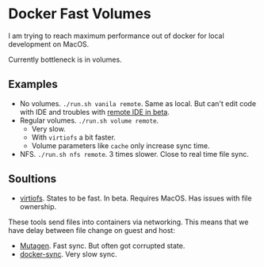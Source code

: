 # Docker Fast Volumes
I am trying to reach maximum performance out of docker for local development on MacOS.

Currently bottleneck is in volumes.

## Examples
- No volumes. `./run.sh vanila remote`. Same as local. But can't edit code with IDE and troubles with [remote IDE in beta](https://www.jetbrains.com/help/go/remote-development-starting-page.html).
- Regular volumes. `./run.sh volume remote`.
  - Very slow.
  - With `virtiofs` a bit faster.
  - Volume parameters like `cache` only increase sync time.
- NFS. `./run.sh nfs remote`. 3 times slower. Close to real time file sync.

## Soultions
- [virtiofs](https://www.docker.com/blog/speed-boost-achievement-unlocked-on-docker-desktop-4-6-for-mac/). States to be fast. In beta. Requires MacOS. Has issues with file ownership.

These tools send files into containers via networking. This means that we have delay between file change on guest and host:
- [Mutagen](https://mutagen.io/). Fast sync. But often got corrupted state.
- [docker-sync](http://docker-sync.io/). Very slow sync.
